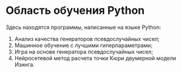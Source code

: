 # Область обучения Python

Здесь находятся программы, написанные на языке Python:
1) Анализ качества генераторов псевдослучайных чисел;
2) Машинное обучение с лучшими гиперпараметрами;
3) Игра на основе генератора псевдослучайных чисел;
4) Нейросетевой метод расчета точки Кюри двумерной модели Изинга.